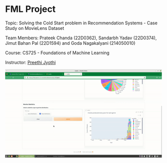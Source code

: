 # FML Project

Topic: Solving the Cold Start problem in Recommendation Systems - Case Study on MovieLens Dataset

Team Members: Prateek Chanda (22D0362), Sandarbh Yadav (22D0374), Jimut Bahan Pal (22D1594) and Goda Nagakalyani (214050010)

Course: CS725 - Foundations of Machine Learning

Instructor: [Preethi Jyothi](https://www.cse.iitb.ac.in/~pjyothi/)


![](fml_gradio.gif)
